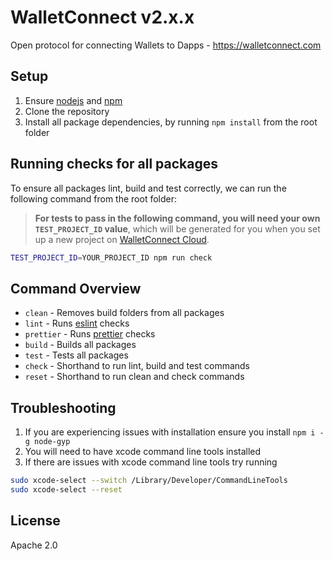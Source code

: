 # WalletConnect v2.x.x

Open protocol for connecting Wallets to Dapps - https://walletconnect.com

## Setup

1. Ensure [nodejs](https://nodejs.org) and [npm](https://www.npmjs.com)
2. Clone the repository
3. Install all package dependencies, by running `npm install` from the root folder

## Running checks for all packages

To ensure all packages lint, build and test correctly, we can run the following command from the root folder:

> **For tests to pass in the following command, you will need your own `TEST_PROJECT_ID` value**,
> which will be generated for you when you set up a new project on [WalletConnect Cloud](https://cloud.walletconnect.com).

```zsh
TEST_PROJECT_ID=YOUR_PROJECT_ID npm run check
```

## Command Overview

- `clean` - Removes build folders from all packages
- `lint` - Runs [eslint](https://eslint.org/) checks
- `prettier` - Runs [prettier](https://prettier.io/) checks
- `build` - Builds all packages
- `test` - Tests all packages
- `check` - Shorthand to run lint, build and test commands
- `reset` - Shorthand to run clean and check commands

## Troubleshooting

1. If you are experiencing issues with installation ensure you install `npm i -g node-gyp`
2. You will need to have xcode command line tools installed
3. If there are issues with xcode command line tools try running

```zsh
sudo xcode-select --switch /Library/Developer/CommandLineTools
sudo xcode-select --reset
```

## License

Apache 2.0
